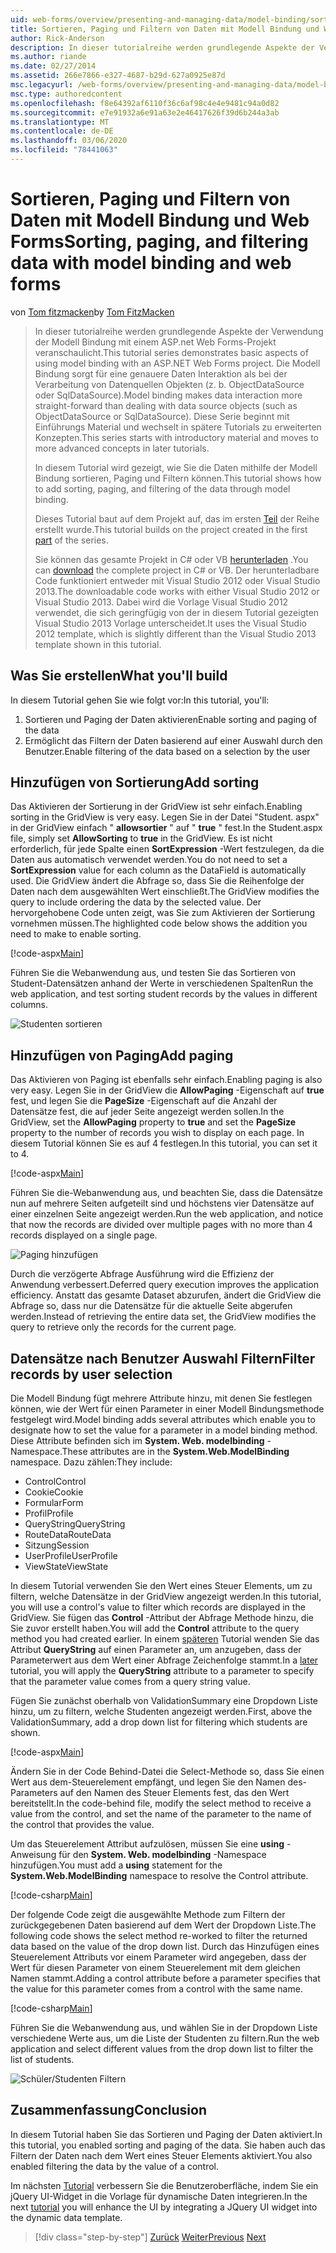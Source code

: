 ```yaml
---
uid: web-forms/overview/presenting-and-managing-data/model-binding/sorting-paging-and-filtering-data
title: Sortieren, Paging und Filtern von Daten mit Modell Bindung und Web Forms | Microsoft-Dokumentation
author: Rick-Anderson
description: In dieser tutorialreihe werden grundlegende Aspekte der Verwendung der Modell Bindung mit einem ASP.net Web Forms-Projekt veranschaulicht. Die Modell Bindung führt zu einer geraden Daten Interaktion-...
ms.author: riande
ms.date: 02/27/2014
ms.assetid: 266e7866-e327-4687-b29d-627a0925e87d
msc.legacyurl: /web-forms/overview/presenting-and-managing-data/model-binding/sorting-paging-and-filtering-data
msc.type: authoredcontent
ms.openlocfilehash: f8e64392af6110f36c6af98c4e4e9481c94a0d82
ms.sourcegitcommit: e7e91932a6e91a63e2e46417626f39d6b244a3ab
ms.translationtype: MT
ms.contentlocale: de-DE
ms.lasthandoff: 03/06/2020
ms.locfileid: "78441063"
---
```

# <a name="sorting-paging-and-filtering-data-with-model-binding-and-web-forms"></a><span data-ttu-id="ef266-104">Sortieren, Paging und Filtern von Daten mit Modell Bindung und Web Forms</span><span class="sxs-lookup"><span data-stu-id="ef266-104">Sorting, paging, and filtering data with model binding and web forms</span></span>

<span data-ttu-id="ef266-105">von [Tom fitzmacken](https://github.com/tfitzmac)</span><span class="sxs-lookup"><span data-stu-id="ef266-105">by [Tom FitzMacken](https://github.com/tfitzmac)</span></span>

> <span data-ttu-id="ef266-106">In dieser tutorialreihe werden grundlegende Aspekte der Verwendung der Modell Bindung mit einem ASP.net Web Forms-Projekt veranschaulicht.</span><span class="sxs-lookup"><span data-stu-id="ef266-106">This tutorial series demonstrates basic aspects of using model binding with an ASP.NET Web Forms project.</span></span> <span data-ttu-id="ef266-107">Die Modell Bindung sorgt für eine genauere Daten Interaktion als bei der Verarbeitung von Datenquellen Objekten (z. b. ObjectDataSource oder SqlDataSource).</span><span class="sxs-lookup"><span data-stu-id="ef266-107">Model binding makes data interaction more straight-forward than dealing with data source objects (such as ObjectDataSource or SqlDataSource).</span></span> <span data-ttu-id="ef266-108">Diese Serie beginnt mit Einführungs Material und wechselt in spätere Tutorials zu erweiterten Konzepten.</span><span class="sxs-lookup"><span data-stu-id="ef266-108">This series starts with introductory material and moves to more advanced concepts in later tutorials.</span></span>
> 
> <span data-ttu-id="ef266-109">In diesem Tutorial wird gezeigt, wie Sie die Daten mithilfe der Modell Bindung sortieren, Paging und Filtern können.</span><span class="sxs-lookup"><span data-stu-id="ef266-109">This tutorial shows how to add sorting, paging, and filtering of the data through model binding.</span></span>
> 
> <span data-ttu-id="ef266-110">Dieses Tutorial baut auf dem Projekt auf, das im ersten [Teil](retrieving-data.md) der Reihe erstellt wurde.</span><span class="sxs-lookup"><span data-stu-id="ef266-110">This tutorial builds on the project created in the first [part](retrieving-data.md) of the series.</span></span>
> 
> <span data-ttu-id="ef266-111">Sie können das gesamte Projekt in C# oder VB [herunterladen](https://go.microsoft.com/fwlink/?LinkId=286116) .</span><span class="sxs-lookup"><span data-stu-id="ef266-111">You can [download](https://go.microsoft.com/fwlink/?LinkId=286116) the complete project in C# or VB.</span></span> <span data-ttu-id="ef266-112">Der herunterladbare Code funktioniert entweder mit Visual Studio 2012 oder Visual Studio 2013.</span><span class="sxs-lookup"><span data-stu-id="ef266-112">The downloadable code works with either Visual Studio 2012 or Visual Studio 2013.</span></span> <span data-ttu-id="ef266-113">Dabei wird die Vorlage Visual Studio 2012 verwendet, die sich geringfügig von der in diesem Tutorial gezeigten Visual Studio 2013 Vorlage unterscheidet.</span><span class="sxs-lookup"><span data-stu-id="ef266-113">It uses the Visual Studio 2012 template, which is slightly different than the Visual Studio 2013 template shown in this tutorial.</span></span>

## <a name="what-youll-build"></a><span data-ttu-id="ef266-114">Was Sie erstellen</span><span class="sxs-lookup"><span data-stu-id="ef266-114">What you'll build</span></span>

<span data-ttu-id="ef266-115">In diesem Tutorial gehen Sie wie folgt vor:</span><span class="sxs-lookup"><span data-stu-id="ef266-115">In this tutorial, you'll:</span></span>

1. <span data-ttu-id="ef266-116">Sortieren und Paging der Daten aktivieren</span><span class="sxs-lookup"><span data-stu-id="ef266-116">Enable sorting and paging of the data</span></span>
2. <span data-ttu-id="ef266-117">Ermöglicht das Filtern der Daten basierend auf einer Auswahl durch den Benutzer.</span><span class="sxs-lookup"><span data-stu-id="ef266-117">Enable filtering of the data based on a selection by the user</span></span>

## <a name="add-sorting"></a><span data-ttu-id="ef266-118">Hinzufügen von Sortierung</span><span class="sxs-lookup"><span data-stu-id="ef266-118">Add sorting</span></span>

<span data-ttu-id="ef266-119">Das Aktivieren der Sortierung in der GridView ist sehr einfach.</span><span class="sxs-lookup"><span data-stu-id="ef266-119">Enabling sorting in the GridView is very easy.</span></span> <span data-ttu-id="ef266-120">Legen Sie in der Datei "Student. aspx" in der GridView einfach " **allowsortier** " auf " **true** " fest.</span><span class="sxs-lookup"><span data-stu-id="ef266-120">In the Student.aspx file, simply set **AllowSorting** to **true** in the GridView.</span></span> <span data-ttu-id="ef266-121">Es ist nicht erforderlich, für jede Spalte einen **SortExpression** -Wert festzulegen, da die Daten aus automatisch verwendet werden.</span><span class="sxs-lookup"><span data-stu-id="ef266-121">You do not need to set a **SortExpression** value for each column as the DataField is automatically used.</span></span> <span data-ttu-id="ef266-122">Die GridView ändert die Abfrage so, dass Sie die Reihenfolge der Daten nach dem ausgewählten Wert einschließt.</span><span class="sxs-lookup"><span data-stu-id="ef266-122">The GridView modifies the query to include ordering the data by the selected value.</span></span> <span data-ttu-id="ef266-123">Der hervorgehobene Code unten zeigt, was Sie zum Aktivieren der Sortierung vornehmen müssen.</span><span class="sxs-lookup"><span data-stu-id="ef266-123">The highlighted code below shows the addition you need to make to enable sorting.</span></span>

[!code-aspx[Main](sorting-paging-and-filtering-data/samples/sample1.aspx?highlight=5)]

<span data-ttu-id="ef266-124">Führen Sie die Webanwendung aus, und testen Sie das Sortieren von Student-Datensätzen anhand der Werte in verschiedenen Spalten</span><span class="sxs-lookup"><span data-stu-id="ef266-124">Run the web application, and test sorting student records by the values in different columns.</span></span>

![Studenten sortieren](sorting-paging-and-filtering-data/_static/image2.png)

## <a name="add-paging"></a><span data-ttu-id="ef266-126">Hinzufügen von Paging</span><span class="sxs-lookup"><span data-stu-id="ef266-126">Add paging</span></span>

<span data-ttu-id="ef266-127">Das Aktivieren von Paging ist ebenfalls sehr einfach.</span><span class="sxs-lookup"><span data-stu-id="ef266-127">Enabling paging is also very easy.</span></span> <span data-ttu-id="ef266-128">Legen Sie in der GridView die **AllowPaging** -Eigenschaft auf **true** fest, und legen Sie die **PageSize** -Eigenschaft auf die Anzahl der Datensätze fest, die auf jeder Seite angezeigt werden sollen.</span><span class="sxs-lookup"><span data-stu-id="ef266-128">In the GridView, set the **AllowPaging** property to **true** and set the **PageSize** property to the number of records you wish to display on each page.</span></span> <span data-ttu-id="ef266-129">In diesem Tutorial können Sie es auf 4 festlegen.</span><span class="sxs-lookup"><span data-stu-id="ef266-129">In this tutorial, you can set it to 4.</span></span>

[!code-aspx[Main](sorting-paging-and-filtering-data/samples/sample2.aspx?highlight=5)]

<span data-ttu-id="ef266-130">Führen Sie die-Webanwendung aus, und beachten Sie, dass die Datensätze nun auf mehrere Seiten aufgeteilt sind und höchstens vier Datensätze auf einer einzelnen Seite angezeigt werden.</span><span class="sxs-lookup"><span data-stu-id="ef266-130">Run the web application, and notice that now the records are divided over multiple pages with no more than 4 records displayed on a single page.</span></span>

![Paging hinzufügen](sorting-paging-and-filtering-data/_static/image4.png)

<span data-ttu-id="ef266-132">Durch die verzögerte Abfrage Ausführung wird die Effizienz der Anwendung verbessert.</span><span class="sxs-lookup"><span data-stu-id="ef266-132">Deferred query execution improves the application efficiency.</span></span> <span data-ttu-id="ef266-133">Anstatt das gesamte Dataset abzurufen, ändert die GridView die Abfrage so, dass nur die Datensätze für die aktuelle Seite abgerufen werden.</span><span class="sxs-lookup"><span data-stu-id="ef266-133">Instead of retrieving the entire data set, the GridView modifies the query to retrieve only the records for the current page.</span></span>

## <a name="filter-records-by-user-selection"></a><span data-ttu-id="ef266-134">Datensätze nach Benutzer Auswahl Filtern</span><span class="sxs-lookup"><span data-stu-id="ef266-134">Filter records by user selection</span></span>

<span data-ttu-id="ef266-135">Die Modell Bindung fügt mehrere Attribute hinzu, mit denen Sie festlegen können, wie der Wert für einen Parameter in einer Modell Bindungsmethode festgelegt wird.</span><span class="sxs-lookup"><span data-stu-id="ef266-135">Model binding adds several attributes which enable you to designate how to set the value for a parameter in a model binding method.</span></span> <span data-ttu-id="ef266-136">Diese Attribute befinden sich im **System. Web. modelbinding** -Namespace.</span><span class="sxs-lookup"><span data-stu-id="ef266-136">These attributes are in the **System.Web.ModelBinding** namespace.</span></span> <span data-ttu-id="ef266-137">Dazu zählen:</span><span class="sxs-lookup"><span data-stu-id="ef266-137">They include:</span></span>

- <span data-ttu-id="ef266-138">Control</span><span class="sxs-lookup"><span data-stu-id="ef266-138">Control</span></span>
- <span data-ttu-id="ef266-139">Cookie</span><span class="sxs-lookup"><span data-stu-id="ef266-139">Cookie</span></span>
- <span data-ttu-id="ef266-140">Formular</span><span class="sxs-lookup"><span data-stu-id="ef266-140">Form</span></span>
- <span data-ttu-id="ef266-141">Profil</span><span class="sxs-lookup"><span data-stu-id="ef266-141">Profile</span></span>
- <span data-ttu-id="ef266-142">QueryString</span><span class="sxs-lookup"><span data-stu-id="ef266-142">QueryString</span></span>
- <span data-ttu-id="ef266-143">RouteData</span><span class="sxs-lookup"><span data-stu-id="ef266-143">RouteData</span></span>
- <span data-ttu-id="ef266-144">Sitzung</span><span class="sxs-lookup"><span data-stu-id="ef266-144">Session</span></span>
- <span data-ttu-id="ef266-145">UserProfile</span><span class="sxs-lookup"><span data-stu-id="ef266-145">UserProfile</span></span>
- <span data-ttu-id="ef266-146">ViewState</span><span class="sxs-lookup"><span data-stu-id="ef266-146">ViewState</span></span>

<span data-ttu-id="ef266-147">In diesem Tutorial verwenden Sie den Wert eines Steuer Elements, um zu filtern, welche Datensätze in der GridView angezeigt werden.</span><span class="sxs-lookup"><span data-stu-id="ef266-147">In this tutorial, you will use a control's value to filter which records are displayed in the GridView.</span></span> <span data-ttu-id="ef266-148">Sie fügen das **Control** -Attribut der Abfrage Methode hinzu, die Sie zuvor erstellt haben.</span><span class="sxs-lookup"><span data-stu-id="ef266-148">You will add the **Control** attribute to the query method you had created earlier.</span></span> <span data-ttu-id="ef266-149">In einem [späteren](using-query-string-values-to-retrieve-data.md) Tutorial wenden Sie das Attribut **QueryString** auf einen Parameter an, um anzugeben, dass der Parameterwert aus dem Wert einer Abfrage Zeichenfolge stammt.</span><span class="sxs-lookup"><span data-stu-id="ef266-149">In a [later](using-query-string-values-to-retrieve-data.md) tutorial, you will apply the **QueryString** attribute to a parameter to specify that the parameter value comes from a query string value.</span></span>

<span data-ttu-id="ef266-150">Fügen Sie zunächst oberhalb von ValidationSummary eine Dropdown Liste hinzu, um zu filtern, welche Studenten angezeigt werden.</span><span class="sxs-lookup"><span data-stu-id="ef266-150">First, above the ValidationSummary, add a drop down list for filtering which students are shown.</span></span>

[!code-aspx[Main](sorting-paging-and-filtering-data/samples/sample3.aspx?highlight=3-11)]

<span data-ttu-id="ef266-151">Ändern Sie in der Code Behind-Datei die Select-Methode so, dass Sie einen Wert aus dem-Steuerelement empfängt, und legen Sie den Namen des-Parameters auf den Namen des Steuer Elements fest, das den Wert bereitstellt.</span><span class="sxs-lookup"><span data-stu-id="ef266-151">In the code-behind file, modify the select method to receive a value from the control, and set the name of the parameter to the name of the control that provides the value.</span></span>

<span data-ttu-id="ef266-152">Um das Steuerelement Attribut aufzulösen, müssen Sie eine **using** -Anweisung für den **System. Web. modelbinding** -Namespace hinzufügen.</span><span class="sxs-lookup"><span data-stu-id="ef266-152">You must add a **using** statement for the **System.Web.ModelBinding** namespace to resolve the Control attribute.</span></span>

[!code-csharp[Main](sorting-paging-and-filtering-data/samples/sample4.cs)]

<span data-ttu-id="ef266-153">Der folgende Code zeigt die ausgewählte Methode zum Filtern der zurückgegebenen Daten basierend auf dem Wert der Dropdown Liste.</span><span class="sxs-lookup"><span data-stu-id="ef266-153">The following code shows the select method re-worked to filter the returned data based on the value of the drop down list.</span></span> <span data-ttu-id="ef266-154">Durch das Hinzufügen eines Steuerelement Attributs vor einem Parameter wird angegeben, dass der Wert für diesen Parameter von einem Steuerelement mit dem gleichen Namen stammt.</span><span class="sxs-lookup"><span data-stu-id="ef266-154">Adding a control attribute before a parameter specifies that the value for this parameter comes from a control with the same name.</span></span>

[!code-csharp[Main](sorting-paging-and-filtering-data/samples/sample5.cs)]

<span data-ttu-id="ef266-155">Führen Sie die Webanwendung aus, und wählen Sie in der Dropdown Liste verschiedene Werte aus, um die Liste der Studenten zu filtern.</span><span class="sxs-lookup"><span data-stu-id="ef266-155">Run the web application and select different values from the drop down list to filter the list of students.</span></span>

![Schüler/Studenten Filtern](sorting-paging-and-filtering-data/_static/image6.png)

## <a name="conclusion"></a><span data-ttu-id="ef266-157">Zusammenfassung</span><span class="sxs-lookup"><span data-stu-id="ef266-157">Conclusion</span></span>

<span data-ttu-id="ef266-158">In diesem Tutorial haben Sie das Sortieren und Paging der Daten aktiviert.</span><span class="sxs-lookup"><span data-stu-id="ef266-158">In this tutorial, you enabled sorting and paging of the data.</span></span> <span data-ttu-id="ef266-159">Sie haben auch das Filtern der Daten nach dem Wert eines Steuer Elements aktiviert.</span><span class="sxs-lookup"><span data-stu-id="ef266-159">You also enabled filtering the data by the value of a control.</span></span>

<span data-ttu-id="ef266-160">Im nächsten [Tutorial](integrating-jquery-ui.md) verbessern Sie die Benutzeroberfläche, indem Sie ein jQuery UI-Widget in die Vorlage für dynamische Daten integrieren.</span><span class="sxs-lookup"><span data-stu-id="ef266-160">In the next [tutorial](integrating-jquery-ui.md) you will enhance the UI by integrating a JQuery UI widget into the dynamic data template.</span></span>

> [!div class="step-by-step"]
> <span data-ttu-id="ef266-161">[Zurück](updating-deleting-and-creating-data.md)
> [Weiter](integrating-jquery-ui.md)</span><span class="sxs-lookup"><span data-stu-id="ef266-161">[Previous](updating-deleting-and-creating-data.md)
[Next](integrating-jquery-ui.md)</span></span>
